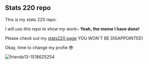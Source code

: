 ## Stats 220 repo

This is my stats 220 repo.

*I will use this repo to show my work~*  **Yeah, the meme I have done!**


Please check out my [stats220 page](https://lwan528.github.io/stats220/) YOU WON'T BE DISAPPOINTED!


Okay, time to change my profie 😎

![friends13-1518625254](https://user-images.githubusercontent.com/100745241/159222560-bf54f66e-9ce0-4f72-a975-1514c86c970d.jpg)

